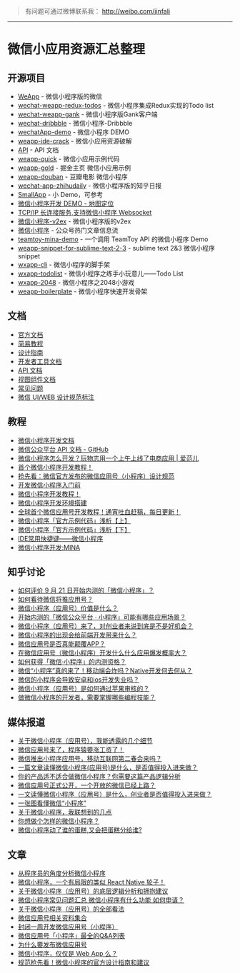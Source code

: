 > 有问题可通过微博联系我： http://weibo.com/jinfali

---

# 微信小应用资源汇总整理

## 开源项目
- [WeApp](https://github.com/18380435477/WeApp) - 微信小程序版的微信
- [wechat-weapp-redux-todos](https://github.com/charleyw/wechat-weapp-redux-todos) - 微信小程序集成Redux实现的Todo list
- [wechat-weapp-gank](https://github.com/lypeer/wechat-weapp-gank) - 微信小程序版Gank客户端
- [wechat-dribbble](https://github.com/nicesu/wechat-dribbble) - 微信小程序-Dribbble
- [wechatApp-demo](https://github.com/xwartz/wechatApp-demo) - 微信小程序 DEMO
- [weapp-ide-crack](https://github.com/gavinkwoe/weapp-ide-crack/blob/master/README.md) - 微信小应用资源破解
- [API](https://github.com/gztchan/wechat-mini-app/tree/master/page/API) - API 文档
- [weapp-quick](https://github.com/phodal/weapp-quick) - 微信小应用示例代码
- [weapp-gold](https://github.com/hilongjw/weapp-gold) - 掘金主页 微信小应用示例
- [weapp-douban](https://github.com/zce/weapp-demo) -  豆瓣电影 微信小程序
- [wechat-app-zhihudaily](https://github.com/myronliu347/wechat-app-zhihudaily) - 微信小程序版的知乎日报
- [SmallApp](https://github.com/aidenzou/SmallApp) - 小 Demo，可参考
- [微信小程序开发 DEMO - 地图定位](https://github.com/giscafer/wechat-weapp-mapdemo)
- [TCP/IP 长连接服务,支持微信小程序 Websocket](https://github.com/leonguo/fans-server)
- [微信小程序-v2ex](https://github.com/jectychen/wechat-v2ex/) - 微信小程序版的v2ex
- [微信小程序](https://github.com/hijiangtao/weapp-newsapp) - 公众号热门文章信息流
- [teamtoy-mina-demo](https://github.com/easychen/teamtoy-mina-demo) - 一个调用 TeamToy API 的微信小程序 Demo
- [weapp-snippet-for-sublime-text-2-3](https://github.com/Abbotton/weapp-snippet-for-sublime-text-2-3) - sublime text 2&3 微信小程序 snippet
- [wxapp-cli](https://github.com/MeCKodo/wxapp-cli) - 微信小程序的脚手架
- [wxapp-todolist](https://github.com/zhaozhiming/wechat-todolist) - 微信小程序之练手小玩意儿——Todo List
- [wxapp-2048](https://github.com/jeffche/wechat-app-2048) - 微信小程序之2048小游戏
- [weapp-boilerplate](https://github.com/zce/weapp-boilerplate) - 微信小程序快速开发骨架

## 文档

- [官方文档](https://mp.weixin.qq.com/debug/wxadoc/dev/)
- [简易教程](https://mp.weixin.qq.com/debug/wxadoc/dev/index.html)
- [设计指南](https://mp.weixin.qq.com/debug/wxadoc/design/index.html)
- [开发者工具文档](https://mp.weixin.qq.com/debug/wxadoc/dev/devtools/devtools.html)
- [API 文档](https://mp.weixin.qq.com/debug/wxadoc/dev/api/)
- [视图组件文档](https://mp.weixin.qq.com/debug/wxadoc/dev/component)
- [常见问题](https://mp.weixin.qq.com/debug/wxadoc/dev/qa/qa.html)
- [微信 UI/WEB 设计规范标注](http://huaban.com/pins/836246645/zoom/)

## 教程

- [微信小程序开发文档](http://wxopen.notedown.cn/)
- [微信公众平台 API 文档 - GitHub](https://github.com/Notedown-cn/wxopen)
- [微信小程序怎么开发？玩物志用一个上午上线了电商应用 | 爱范儿](http://www.ifanr.com/721124)
- [首个微信小程序开发教程！](http://gold.xitu.io/entry/57e34d6bd2030900691e9ad7)
- [抢先看：微信官方发布的微信应用号（小程序）设计规范](http://www.woshipm.com/ucd/418190.html)
- [开发微信小程序入门前](https://laravel-china.org/topics/2890)
- [微信小程序开发教程！](https://xituqu.com/508.html)
- [微信小程序开发环境搭建](http://blog.csdn.net/xiehuimx/article/details/52629657)
- [全球首个微信应用号开发教程！通宵吐血赶稿，每日更新！](https://my.oschina.net/wwnick/blog/750055)
- [微信小程序「官方示例代码」浅析【上】](https://zhuanlan.zhihu.com/p/22574282)
- [微信小程序「官方示例代码」浅析【下】](https://zhuanlan.zhihu.com/p/22579053)
- [IDE常用快捷键——微信小程序](http://www.jianshu.com/p/8e07b403958e)
- [微信小程序开发:MINA](http://huaban.com/pins/836246645/zoom/)

## 知乎讨论

- [如何评价 9 月 21 日开始内测的「微信小程序」？](https://www.zhihu.com/question/50874500)
- [如何看待微信将推应用号？](https://www.zhihu.com/question/39374074)
- [微信小程序（应用号）价值是什么？](https://www.zhihu.com/question/50875544)
- [开始内测的「微信公众平台 · 小程序」可能有哪些应用场景？](https://www.zhihu.com/question/50871887)
- [微信小程序（应用号）来了，对创业者来说到底是不是好机会？](https://www.zhihu.com/question/50885176)
- [微信小程序的出现会给前端开发带来什么？](https://www.zhihu.com/question/50900987)
- [微信应用号是否真能颠覆APP？](https://www.zhihu.com/question/50878415)
- [在微信应用号（微信小程序）开发什么什么应用爆发概率大？](https://www.zhihu.com/question/50878674)
- [如何获得「微信·小程序」的内测资格？](https://www.zhihu.com/question/50875630)
- [微信“小程序”真的来了！移动端会炸吗？Native开发何去何从？](https://www.zhihu.com/question/50874710)
- [微信的小程序会导致安卓和ios开发失业吗？](https://www.zhihu.com/question/50879269)
- [微信小程序（应用号）是如何通过苹果审核的？](https://www.zhihu.com/question/50879437)
- [做微信小程序的开发者，需要掌握哪些编程技能？](https://www.zhihu.com/question/50886759)

## 媒体报道

- [关于微信小程序（应用号），我能透露的几个细节](https://kenengba.com/post/3515.html)
- [微信应用号来了，程序猿要涨工资了！](http://www.pmcaff.com/article/index/411074173930624)
- [微信推出小程序应用号，移动互联网第二春会来吗？](http://36kr.com/topics/98)
- [一篇文章读懂微信小程序(应用号)是什么，是否值得投入进来做？](http://www.woshipm.com/it/417887.html)
- [你的产品适不适合做微信小程序？你需要这篇产品逻辑分析](https://www.huxiu.com/article/164700.html)
- [微信应用号正式公开，一个开放的微信已经上路？](https://www.huxiu.com/article/164634.html)
- [一文读懂微信小程序（应用号）是什么，创业者是否值得投入进来做？](https://www.huxiu.com/article/164679.html)
- [一张图看懂微信“小程序”](http://wenda.louqun.com/article/107593)
- [关于微信小程序，我联想到的几点](https://zi.com/w/a/b32fJp)
- [你想做个怎样的微信小程序？](http://www.880917.com/wang/10850.html)
- [微信小程序动了谁的蛋糕,又会把蛋糕分给谁?](http://it.sohu.com/20160922/n468981595.shtml)

## 文章

- [从程序员的角度分析微信小程序](http://blog.csdn.net/yulianlin/article/details/52621413)
- [微信小程序，一个有局限的类似 React Native 轮子！](http://www.jianshu.com/p/060c6f3dd4e8)
- [关于微信小程序（应用号）的底层逻辑分析和拥抱建议](https://zhuanlan.zhihu.com/p/22565340)
- [微信小程序常见问题汇总 微信小程序有什么功能 如何申请？](http://kulianw.com/keji/201609/18558.html)
- [关于微信小程序（应用号）的全部看法](http://www.jianshu.com/p/f8266c940eaf)
- [微信应用号相关资料集合](http://www.jianshu.com/p/597de915ef68)
- [封闭一周开发微信应用号（小程序）](https://www.v2ex.com/t/308005#reply17)
- [微信应用号「小程序」最全的Q&A列表](http://t.cn/RcYXD4Q)
- [为什么要发布微信应用号](http://t.cn/RcYXsoP)
- [微信小程序，仅仅是 Web App 么？](http://t.cn/RcYowhy)
- [规范抢先看！微信小程序的官方设计指南和建议](http://weibo.com/ttarticle/p/show?id=2309404024275429409282)
